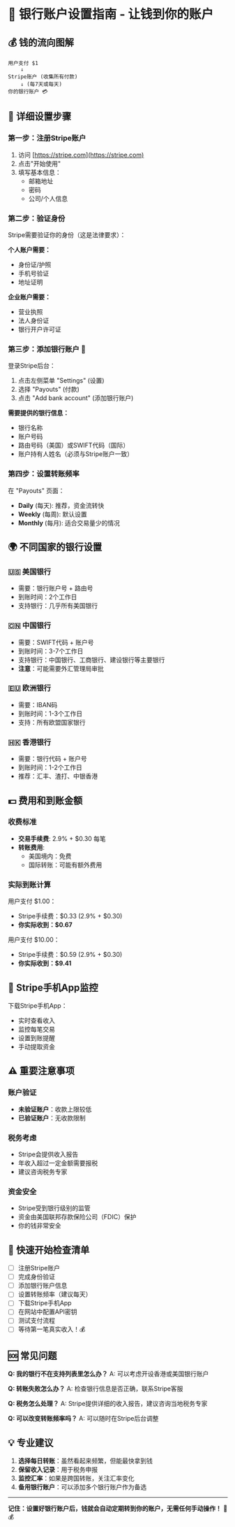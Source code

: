 # 🏦 银行账户设置指南 - 让钱到你的账户

## 💰 钱的流向图解

```
用户支付 $1
    ↓
Stripe账户 (收集所有付款)
    ↓ (每7天或每天)
你的银行账户 💳
```

## 🚀 详细设置步骤

### 第一步：注册Stripe账户
1. 访问 [https://stripe.com](https://stripe.com)
2. 点击"开始使用"
3. 填写基本信息：
   - 邮箱地址
   - 密码
   - 公司/个人信息

### 第二步：验证身份
Stripe需要验证你的身份（这是法律要求）：

**个人账户需要：**
- 身份证/护照
- 手机号验证
- 地址证明

**企业账户需要：**
- 营业执照
- 法人身份证
- 银行开户许可证

### 第三步：添加银行账户 🏦

登录Stripe后台：
1. 点击左侧菜单 "Settings" (设置)
2. 选择 "Payouts" (付款)
3. 点击 "Add bank account" (添加银行账户)

**需要提供的银行信息：**
- 银行名称
- 账户号码
- 路由号码（美国）或SWIFT代码（国际）
- 账户持有人姓名（必须与Stripe账户一致）

### 第四步：设置转账频率
在 "Payouts" 页面：
- **Daily** (每天): 推荐，资金流转快
- **Weekly** (每周): 默认设置
- **Monthly** (每月): 适合交易量少的情况

## 🌍 不同国家的银行设置

### 🇺🇸 美国银行
- 需要：银行账户号 + 路由号
- 到账时间：2个工作日
- 支持银行：几乎所有美国银行

### 🇨🇳 中国银行
- 需要：SWIFT代码 + 账户号
- 到账时间：3-7个工作日
- 支持银行：中国银行、工商银行、建设银行等主要银行
- **注意**：可能需要外汇管理局审批

### 🇪🇺 欧洲银行
- 需要：IBAN码
- 到账时间：1-3个工作日
- 支持：所有欧盟国家银行

### 🇭🇰 香港银行
- 需要：银行代码 + 账户号
- 到账时间：1-2个工作日
- 推荐：汇丰、渣打、中银香港

## 💵 费用和到账金额

### 收费标准
- **交易手续费**: 2.9% + $0.30 每笔
- **转账费用**: 
  - 美国境内：免费
  - 国际转账：可能有额外费用

### 实际到账计算
用户支付 $1.00：
- Stripe手续费：$0.33 (2.9% + $0.30)
- **你实际收到：$0.67**

用户支付 $10.00：
- Stripe手续费：$0.59 (2.9% + $0.30)  
- **你实际收到：$9.41**

## 📱 Stripe手机App监控

下载Stripe手机App：
- 实时查看收入
- 监控每笔交易
- 设置到账提醒
- 手动提取资金

## ⚠️ 重要注意事项

### 账户验证
- **未验证账户**：收款上限较低
- **已验证账户**：无收款限制

### 税务考虑
- Stripe会提供收入报告
- 年收入超过一定金额需要报税
- 建议咨询税务专家

### 资金安全
- Stripe受到银行级别的监管
- 资金由美国联邦存款保险公司（FDIC）保护
- 你的钱非常安全

## 🎯 快速开始检查清单

- [ ] 注册Stripe账户
- [ ] 完成身份验证
- [ ] 添加银行账户信息
- [ ] 设置转账频率（建议每天）
- [ ] 下载Stripe手机App
- [ ] 在网站中配置API密钥
- [ ] 测试支付流程
- [ ] 等待第一笔真实收入！💰

## 🆘 常见问题

**Q: 我的银行不在支持列表里怎么办？**
A: 可以考虑开设香港或美国银行账户

**Q: 转账失败怎么办？**
A: 检查银行信息是否正确，联系Stripe客服

**Q: 税务怎么处理？**
A: Stripe提供详细的收入报告，建议咨询当地税务专家

**Q: 可以改变转账频率吗？**
A: 可以随时在Stripe后台调整

## 💡 专业建议

1. **选择每日转账**：虽然看起来频繁，但能最快拿到钱
2. **保留收入记录**：用于税务申报
3. **监控汇率**：如果是跨国转账，关注汇率变化
4. **备用银行账户**：可以添加多个银行账户作为备选

---

**记住：设置好银行账户后，钱就会自动定期转到你的账户，无需任何手动操作！** 🎉💰 